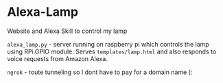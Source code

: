 # Alexa-Lamp
Website and Alexa Skill to control my lamp

`alexa_lamp.py` - server running on raspberry pi which controls the lamp using RPi.GPIO module. Serves `templates/lamp.html` and also responds to voice requests from Amazon Alexa.

`ngrok` - route tunneling so I dont have to pay for a domain name (:
